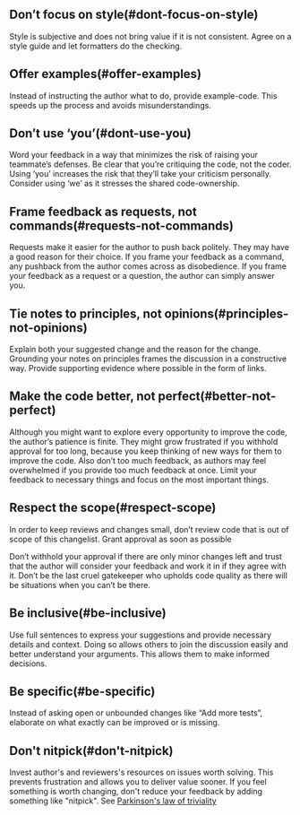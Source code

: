 ## Don’t focus on style(#dont-focus-on-style)

Style is subjective and does not bring value if it is not consistent. Agree on a style guide and let formatters do the checking.

## Offer examples(#offer-examples)

Instead of instructing the author what to do, provide example-code. This speeds up the process and avoids misunderstandings.

## Don’t use ‘you’(#dont-use-you)

Word your feedback in a way that minimizes the risk of raising your teammate’s defenses. Be clear that you’re critiquing the code, not the coder. Using ‘you’ increases the risk that they’ll take your criticism personally. Consider using ‘we’ as it stresses the shared code-ownership.

## Frame feedback as requests, not commands(#requests-not-commands)

Requests make it easier for the author to push back politely. They may have a good reason for their choice. If you frame your feedback as a command, any pushback from the author comes across as disobedience. If you frame your feedback as a request or a question, the author can simply answer you.

## Tie notes to principles, not opinions(#principles-not-opinions)

Explain both your suggested change and the reason for the change. Grounding your notes on principles frames the discussion in a constructive way. Provide supporting evidence where possible in the form of links.

## Make the code better, not perfect(#better-not-perfect)

Although you might want to explore every opportunity to improve the code, the author’s patience is finite. They might grow frustrated if you withhold approval for too long, because you keep thinking of new ways for them to improve the code. Also don’t too much feedback, as authors may feel overwhelmed if you provide too much feedback at once. Limit your feedback to necessary things and focus on the most important things.

## Respect the scope(#respect-scope)

In order to keep reviews and changes small, don’t review code that is out of scope of this changelist.
Grant approval as soon as possible

Don’t withhold your approval if there are only minor changes left and trust that the author will consider your feedback and work it in if they agree with it. Don’t be the last cruel gatekeeper who upholds code quality as there will be situations when you can’t be there.

## Be inclusive(#be-inclusive)

Use full sentences to express your suggestions and provide necessary details and context. Doing so allows others to join the discussion easily and better understand your arguments. This allows them to make informed decisions.

## Be specific(#be-specific)

Instead of asking open or unbounded changes like “Add more tests”, elaborate on what exactly can be improved or is missing.

## Don't nitpick(#don't-nitpick)

Invest author's and reviewers's resources on issues worth solving.
This prevents frustration and allows you to deliver value sooner.
If you feel something is worth changing, don't reduce your feedback by adding something like "nitpick". See [Parkinson's law of triviality](https://en.wikipedia.org/wiki/Law_of_triviality)
